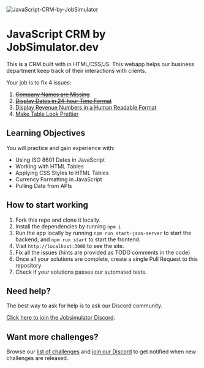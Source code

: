 ![JavaScript-CRM-by-JobSimulator](https://user-images.githubusercontent.com/2349518/221035162-f3b95833-6c38-4848-8f79-5b93dff896de.svg)

# JavaScript CRM by JobSimulator.dev

This is a CRM built with in HTML/CSS/JS. This webapp helps our business department keep track of their interactions with clients. 

Your job is to fix 4 issues:

1. ~~[Company Names are Missing](https://github.com/developer-job-simulation/javascript-crm/issues/1)~~
1. ~~[Display Dates in 24-hour Time Format](https://github.com/developer-job-simulation/javascript-crm/issues/2)~~
1. [Display Revenue Numbers in a Human Readable Format](https://github.com/developer-job-simulation/javascript-crm/issues/3)
1. [Make Table Look Prettier](https://github.com/developer-job-simulation/javascript-crm/issues/4)

## Learning Objectives

You will practice and gain experience with:

- Using ISO 8601 Dates in JavaScript
- Working with HTML Tables
- Applying CSS Styles to HTML Tables
- Currency Formatting in JavaScript
- Pulling Data from APIs

## How to start working

1. Fork this repo and clone it locally.
1. Install the dependencies by running `npm i`
1. Run the app locally by running `npm run start-json-server` to start the backend, and `npm run start` to start the frontend.
1. Visit `http://localhost:3000` to see the site.
1. Fix all the issues (hints are provided as TODO comments in the code)
1. Once all your solutions are complete, create a single Pull Request to this repository
1. Check if your solutions passes our automated tests.

## Need help?

The best way to ask for help is to ask our Discord community.

[Click here to join the Jobsimulator Discord](https://discord.com/invite/7cAkUcKbjB).

## Want more challenges?

Browse our [list of challenges](https://jobsimulator.gumroad.com/) and [join our Discord](https://discord.gg/6VsSMZaM7q) to get notified when new challenges are released.
